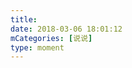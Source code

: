 ```yaml
---
title: 
date: 2018-03-06 18:01:12
mCategories: [说说]
type: moment
---
```


<div id="pics-20180306180112"></div>

<script>
var data = [
    {"link": "2018-03-06_000000.jpeg", "type": "shuoshuo"},
    {"link": "2018-03-06_000001.jpeg", "type": "shuoshuo"},
    {"link": "2018-03-06_000002.jpeg", "type": "shuoshuo"},
    {"link": "2018-03-06_000003.jpeg", "type": "shuoshuo"},
    {"link": "2018-03-06_000004.jpeg", "type": "shuoshuo"},
    {"link": "2018-03-06_000005.jpeg", "type": "shuoshuo"},
    {"link": "2018-03-06_000006.jpeg", "type": "shuoshuo"},
    {"link": "2018-03-06_000007.jpeg", "type": "shuoshuo"},
    {"link": "2018-03-06_000008.jpeg", "type": "shuoshuo"}
];
picsRender(data, "pics-20180306180112");
</script>
